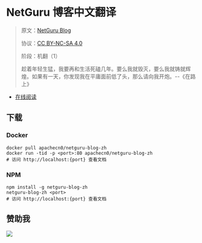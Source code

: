 <!--
    需要填充的占位符：
    
    README.md
    
        NetGuru 博客中文翻译：文档中文名
        NetGuru Blog：文档英文名
        https://www.netguru.com/blog/：文档原始链接
        ngr：域名前缀
        飞龙：负责人名称
        wizardforcel：负责人 Github 用户名
        562826179：负责人 QQ
        netguru-blog-zh：ApacheCN 的 Github 仓库名称
        netguru-blog-zh：DockerHub 仓库名称
        netguru-blog-zh：PYPI 包名称
        netguru-blog-zh：NPM 包名称
    
    CNAME
    
        ngr：域名前缀

    index.html
    
        NetGuru 博客中文翻译：文档中文名
        #00d563：显示颜色
        netguru-blog-zh：ApacheCN 的 Github 仓库名称

    asset/docsify-flygon-footer.js
    
        netguru-blog-zh：ApacheCN 的 Github 仓库名称
-->

# NetGuru 博客中文翻译

> 原文：[NetGuru Blog](https://www.netguru.com/blog/)
> 
> 协议：[CC BY-NC-SA 4.0](http://creativecommons.org/licenses/by-nc-sa/4.0/)
> 
> 阶段：机翻（1）
> 
> 趁着年轻生猛，我要再和生活死磕几年。要么我就毁灭，要么我就铸就辉煌。如果有一天，你发现我在平庸面前低了头，那么请向我开炮。--《在路上》

* [在线阅读](https://ngr.flygon.net)
## 下载

### Docker

```
docker pull apachecn0/netguru-blog-zh
docker run -tid -p <port>:80 apachecn0/netguru-blog-zh
# 访问 http://localhost:{port} 查看文档
```

### NPM

```
npm install -g netguru-blog-zh
netguru-blog-zh <port>
# 访问 http://localhost:{port} 查看文档
```

## 赞助我

![](https://img-blog.csdnimg.cn/20200112005920729.png)
